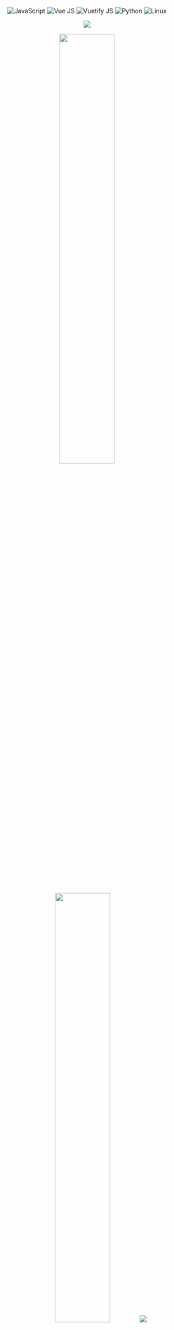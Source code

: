 <!-- ![F](https://github.com/shinjitsue/shinjitsue/assets/71762653/40046547-4165-4375-910b-5c8f60b85a5c) 
![HackerUsingLaptop-ezgif com-optimize](https://github.com/user-attachments/assets/855c4671-8f7d-4094-b0a5-45011be11964)
-->

<p align="center">
  <img src="https://img.shields.io/badge/JavaScript-%231e1e1e.svg?style=for-the-badge&logo=JavaScript&logoColor=D50000" alt="JavaScript" />
  <img src="https://img.shields.io/badge/Vue.js-%231e1e1e.svg?style=for-the-badge&logo=Vue.js&logoColor=D50000" alt="Vue JS" />
  <img src="https://img.shields.io/badge/Vuetify.js-%231e1e1e.svg?style=for-the-badge&logo=Vuetify&logoColor=D50000" alt="Vuetify JS" />
  <img src="https://img.shields.io/badge/python-%231e1e1e.svg?style=for-the-badge&logo=python&logoColor=D50000" alt="Python" />
  <img src="https://img.shields.io/badge/linux-%231e1e1e.svg?style=for-the-badge&logo=linux&logoColor=D50000" alt="Linux" />
</p>

<div align="center">
  <!-- <img src = "https://github.com/shinjitsue/shinjitsue/assets/71762653/b917dd38-ef9b-45e2-92ed-7ec42c9ea6fe" width=200 /> -->
  <img src = "https://github.com/user-attachments/assets/855c4671-8f7d-4094-b0a5-45011be11964"/>


  
</div>

<p align="center">  
  <img height="50%" width="auto" src ="https://github-readme-stats.vercel.app/api?username=shinjitsue&show_icons=true&count_private=true&theme=darcula&hide_border=true&hide=issues&bg_color=00000000&title_color=D50000">
  <img height="50%" width="auto" src ="https://github-readme-stats.vercel.app/api/top-langs/?username=shinjitsue&layout=compact&hide_border=true&theme=darcula&bg_color=00000000&langs_count=6&exclude_repo=Pacman-AI&title_color=D50000">
  <img src ="https://github-readme-streak-stats.herokuapp.com?user=shinjitsue&theme=youtube-dark&hide_border=true&background=FFFFFF00">
</p>

<p align="center">
  <img src="https://visitcount.itsvg.in/api?id=shinjitsue&label=Views&color=4&icon=5&pretty=true)](https://visitcount.itsvg.in">
</p>

<!-- h4ck{yo!_I'm_W4tch1ng_y0u} -->
